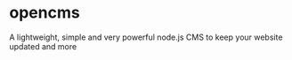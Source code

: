 # opencms
A lightweight, simple and very powerful node.js CMS to keep your website updated and more
